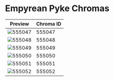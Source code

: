 # Empyrean Pyke Chromas

| Preview | Chroma ID |
|---------|-----------|
| ![555047](https://raw.communitydragon.org/latest/plugins/rcp-be-lol-game-data/global/default/v1/champion-chroma-images/555/555047.png) | 555047 |
| ![555048](https://raw.communitydragon.org/latest/plugins/rcp-be-lol-game-data/global/default/v1/champion-chroma-images/555/555048.png) | 555048 |
| ![555049](https://raw.communitydragon.org/latest/plugins/rcp-be-lol-game-data/global/default/v1/champion-chroma-images/555/555049.png) | 555049 |
| ![555050](https://raw.communitydragon.org/latest/plugins/rcp-be-lol-game-data/global/default/v1/champion-chroma-images/555/555050.png) | 555050 |
| ![555051](https://raw.communitydragon.org/latest/plugins/rcp-be-lol-game-data/global/default/v1/champion-chroma-images/555/555051.png) | 555051 |
| ![555052](https://raw.communitydragon.org/latest/plugins/rcp-be-lol-game-data/global/default/v1/champion-chroma-images/555/555052.png) | 555052 |
